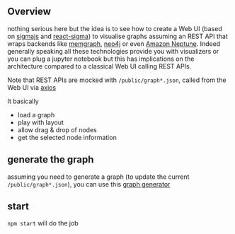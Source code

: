 ## Overview 

nothing serious here but the idea is to see how to create a Web UI (based on [sigmajs](https://www.sigmajs.org) and [react-sigma](https://sim51.github.io/react-sigma/)) to visualise graphs assuming an REST API that wraps backends like [memgraph](https://memgraph.com), [neo4j](https://neo4j.com) or even [Amazon Neptune](https://aws.amazon.com/neptune/). Indeed generally speaking all these technologies provide you with visualizers or you can plug a jupyter notebook but this has implications on the architecture compared to a classical Web UI calling REST APIs. 

Note that REST APIs are mocked with `/public/graph*.json`, called from the Web UI via [axios](https://github.com/axios/axios)

It basically 
* load a graph
* play with layout
* allow drag & drop of nodes
* get the selected node information

## generate the graph 

assuming you need to generate a graph (to update the current `/public/graph*.json`), you can use this [graph generator](https://github.com/omallassi/graph-generator)

## start

`npm start` will do the job 





